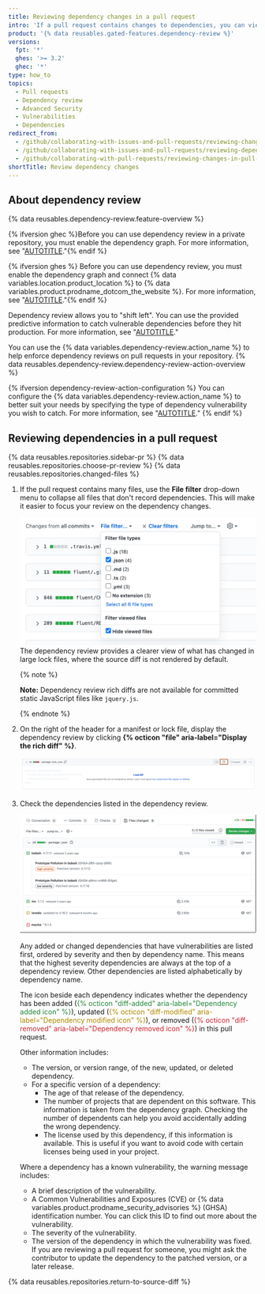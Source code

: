 ```yaml
---
title: Reviewing dependency changes in a pull request
intro: 'If a pull request contains changes to dependencies, you can view a summary of what has changed and whether there are known vulnerabilities in any of the dependencies.'
product: '{% data reusables.gated-features.dependency-review %}'
versions:
  fpt: '*'
  ghes: '>= 3.2'
  ghec: '*'
type: how_to
topics:
  - Pull requests
  - Dependency review
  - Advanced Security
  - Vulnerabilities
  - Dependencies
redirect_from:
  - /github/collaborating-with-issues-and-pull-requests/reviewing-changes-in-pull-requests/reviewing-dependency-changes-in-a-pull-request
  - /github/collaborating-with-issues-and-pull-requests/reviewing-dependency-changes-in-a-pull-request
  - /github/collaborating-with-pull-requests/reviewing-changes-in-pull-requests/reviewing-dependency-changes-in-a-pull-request
shortTitle: Review dependency changes
---
```

<!--Marketing-LINK: From /features/security/software-supply-chain page "Sign up for the dependency review beta" and "Reviewing dependency changes in a pull request".-->

## About dependency review

{% data reusables.dependency-review.feature-overview %}

{% ifversion ghec %}Before you can use dependency review in a private repository, you must enable the dependency graph. For more information, see "[AUTOTITLE](/code-security/supply-chain-security/understanding-your-software-supply-chain/exploring-the-dependencies-of-a-repository#enabling-and-disabling-the-dependency-graph-for-a-private-repository)."{% endif %}

{% ifversion ghes %} Before you can use dependency review, you must enable the dependency graph and connect {% data variables.location.product_location %} to {% data variables.product.prodname_dotcom_the_website %}. For more information, see "[AUTOTITLE](/admin/configuration/configuring-github-connect/enabling-dependabot-for-your-enterprise)."{% endif %}

Dependency review allows you to "shift left". You can use the provided predictive information to catch vulnerable dependencies before they hit production. For more information, see "[AUTOTITLE](/code-security/supply-chain-security/understanding-your-software-supply-chain/about-dependency-review)."

You can use the {% data variables.dependency-review.action_name %} to help enforce dependency reviews on pull requests in your repository. {% data reusables.dependency-review.dependency-review-action-overview %}

{% ifversion dependency-review-action-configuration %}
You can configure the {% data variables.dependency-review.action_name %} to better suit your needs by specifying the type of dependency vulnerability you wish to catch. For more information, see "[AUTOTITLE](/code-security/supply-chain-security/understanding-your-software-supply-chain/configuring-dependency-review#configuring-the-dependency-review-github-action)."
{% endif %}

## Reviewing dependencies in a pull request

{% data reusables.repositories.sidebar-pr %}
{% data reusables.repositories.choose-pr-review %}
{% data reusables.repositories.changed-files %}

1. If the pull request contains many files, use the **File filter** drop-down menu to collapse all files that don't record dependencies. This will make it easier to focus your review on the dependency changes.

   ![Screenshot of the "Changed files" tab. A dropdown labeled "File filter" is expanded, displaying a list of file types with checkboxes.](/assets/images/help/pull_requests/file-filter-menu-json.png)
   The dependency review provides a clearer view of what has changed in large lock files, where the source diff is not rendered by default.

   {% note %}

   **Note:** Dependency review rich diffs are not available for committed static JavaScript files like `jquery.js`.

   {% endnote %}

1. On the right of the header for a manifest or lock file, display the dependency review by clicking **{% octicon "file" aria-label="Display the rich diff" %}**.

   ![Screenshot of the "Files changed" tab of a pull request. The button to display the rich diff, labeled with a file icon, is outlined in dark orange.](/assets/images/help/pull_requests/dependency-review-rich-diff.png)

1. Check the dependencies listed in the dependency review.

   ![Screenshot of the vulnerability warnings in a dependency review for a pull request.](/assets/images/help/pull_requests/dependency-review-vulnerability.png)

   Any added or changed dependencies that have vulnerabilities are listed first, ordered by severity and then by dependency name. This means that the highest severity dependencies are always at the top of a dependency review. Other dependencies are listed alphabetically by dependency name.

   The icon beside each dependency indicates whether the dependency has been added (<span style="color:#22863a">{% octicon "diff-added" aria-label="Dependency added icon" %}</span>), updated (<span style="color:#b08800">{% octicon "diff-modified" aria-label="Dependency modified icon" %}</span>), or removed (<span style="color:#cb2431">{% octicon "diff-removed" aria-label="Dependency removed icon" %}</span>) in this pull request.

   Other information includes:

   - The version, or version range, of the new, updated, or deleted dependency.
   - For a specific version of a dependency:
      - The age of that release of the dependency.
      - The number of projects that are dependent on this software. This information is taken from the dependency graph. Checking the number of dependents can help you avoid accidentally adding the wrong dependency.
      - The license used by this dependency, if this information is available. This is useful if you want to avoid code with certain licenses being used in your project.

   Where a dependency has a known vulnerability, the warning message includes:

   - A brief description of the vulnerability.
   - A Common Vulnerabilities and Exposures (CVE) or {% data variables.product.prodname_security_advisories %} (GHSA) identification number. You can click this ID to find out more about the vulnerability.
   - The severity of the vulnerability.
   - The version of the dependency in which the vulnerability was fixed. If you are reviewing a pull request for someone, you might ask the contributor to update the dependency to the patched version, or a later release.

{% data reusables.repositories.return-to-source-diff %}
